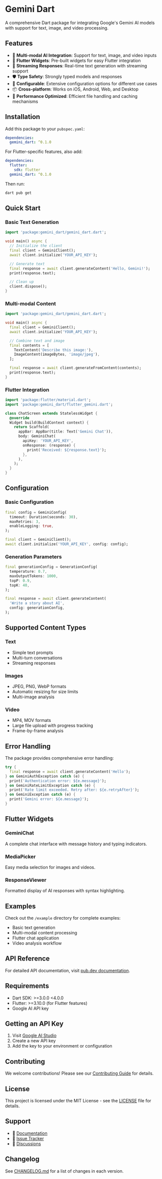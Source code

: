 # Gemini Dart

A comprehensive Dart package for integrating Google's Gemini AI models with support for text, image, and video processing.

## Features

- 🤖 **Multi-modal AI Integration**: Support for text, image, and video inputs
- 📱 **Flutter Widgets**: Pre-built widgets for easy Flutter integration
- 🔄 **Streaming Responses**: Real-time text generation with streaming support
- 🛡️ **Type Safety**: Strongly typed models and responses
- 🔧 **Configurable**: Extensive configuration options for different use cases
- 📦 **Cross-platform**: Works on iOS, Android, Web, and Desktop
- 🚀 **Performance Optimized**: Efficient file handling and caching mechanisms

## Installation

Add this package to your `pubspec.yaml`:

```yaml
dependencies:
  gemini_dart: ^0.1.0
```

For Flutter-specific features, also add:

```yaml
dependencies:
  flutter:
    sdk: flutter
  gemini_dart: ^0.1.0
```

Then run:

```bash
dart pub get
```

## Quick Start

### Basic Text Generation

```dart
import 'package:gemini_dart/gemini_dart.dart';

void main() async {
  // Initialize the client
  final client = GeminiClient();
  await client.initialize('YOUR_API_KEY');

  // Generate text
  final response = await client.generateContent('Hello, Gemini!');
  print(response.text);

  // Clean up
  client.dispose();
}
```

### Multi-modal Content

```dart
import 'package:gemini_dart/gemini_dart.dart';

void main() async {
  final client = GeminiClient();
  await client.initialize('YOUR_API_KEY');

  // Combine text and image
  final contents = [
    TextContent('Describe this image:'),
    ImageContent(imageBytes, 'image/jpeg'),
  ];

  final response = await client.generateFromContent(contents);
  print(response.text);
}
```

### Flutter Integration

```dart
import 'package:flutter/material.dart';
import 'package:gemini_dart/flutter_gemini.dart';

class ChatScreen extends StatelessWidget {
  @override
  Widget build(BuildContext context) {
    return Scaffold(
      appBar: AppBar(title: Text('Gemini Chat')),
      body: GeminiChat(
        apiKey: 'YOUR_API_KEY',
        onResponse: (response) {
          print('Received: ${response.text}');
        },
      ),
    );
  }
}
```

## Configuration

### Basic Configuration

```dart
final config = GeminiConfig(
  timeout: Duration(seconds: 30),
  maxRetries: 3,
  enableLogging: true,
);

final client = GeminiClient();
await client.initialize('YOUR_API_KEY', config: config);
```

### Generation Parameters

```dart
final generationConfig = GenerationConfig(
  temperature: 0.7,
  maxOutputTokens: 1000,
  topP: 0.9,
  topK: 40,
);

final response = await client.generateContent(
  'Write a story about AI',
  config: generationConfig,
);
```

## Supported Content Types

### Text

- Simple text prompts
- Multi-turn conversations
- Streaming responses

### Images

- JPEG, PNG, WebP formats
- Automatic resizing for size limits
- Multi-image analysis

### Video

- MP4, MOV formats
- Large file upload with progress tracking
- Frame-by-frame analysis

## Error Handling

The package provides comprehensive error handling:

```dart
try {
  final response = await client.generateContent('Hello');
} on GeminiAuthException catch (e) {
  print('Authentication error: ${e.message}');
} on GeminiRateLimitException catch (e) {
  print('Rate limit exceeded. Retry after: ${e.retryAfter}');
} on GeminiException catch (e) {
  print('Gemini error: ${e.message}');
}
```

## Flutter Widgets

### GeminiChat

A complete chat interface with message history and typing indicators.

### MediaPicker

Easy media selection for images and videos.

### ResponseViewer

Formatted display of AI responses with syntax highlighting.

## Examples

Check out the `/example` directory for complete examples:

- Basic text generation
- Multi-modal content processing
- Flutter chat application
- Video analysis workflow

## API Reference

For detailed API documentation, visit [pub.dev documentation](https://pub.dev/documentation/gemini_dart/latest/).

## Requirements

- Dart SDK: >=3.0.0 <4.0.0
- Flutter: >=3.10.0 (for Flutter features)
- Google AI API key

## Getting an API Key

1. Visit [Google AI Studio](https://makersuite.google.com/app/apikey)
2. Create a new API key
3. Add the key to your environment or configuration

## Contributing

We welcome contributions! Please see our [Contributing Guide](CONTRIBUTING.md) for details.

## License

This project is licensed under the MIT License - see the [LICENSE](LICENSE) file for details.

## Support

- 📖 [Documentation](https://pub.dev/documentation/gemini_dart/latest/)
- 🐛 [Issue Tracker](https://github.com/your-username/gemini_dart/issues)
- 💬 [Discussions](https://github.com/your-username/gemini_dart/discussions)

## Changelog

See [CHANGELOG.md](CHANGELOG.md) for a list of changes in each version.
